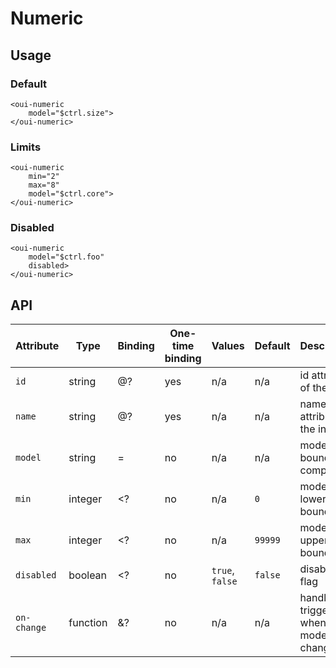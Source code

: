 # Numeric

<component-status cx-design="complete" ux="complete"></component-status>

## Usage

### Default

```html:preview
<oui-numeric
    model="$ctrl.size">
</oui-numeric>
```

### Limits

```html:preview
<oui-numeric
    min="2"
    max="8"
    model="$ctrl.core">
</oui-numeric>
```

### Disabled

```html:preview
<oui-numeric
    model="$ctrl.foo"
    disabled>
</oui-numeric>
```

## API

| Attribute     | Type      | Binding   | One-time binding  | Values            | Default   | Description
| ----          | ----      | ----      | ----              | ----              | ----      | ----
| `id`          | string    | @?        | yes               | n/a               | n/a       | id attribute of the input
| `name`        | string    | @?        | yes               | n/a               | n/a       | name attribute of the input
| `model`       | string    | =         | no                | n/a               | n/a       | model bound to component
| `min`         | integer   | <?        | no                | n/a               | `0`       | model lower bound
| `max`         | integer   | <?        | no                | n/a               | `99999`   | model upper bound
| `disabled`    | boolean   | <?        | no                | `true`, `false`   | `false`   | disabled flag
| `on-change`   | function  | &?        | no                | n/a               | n/a       | handler triggered when model changes
